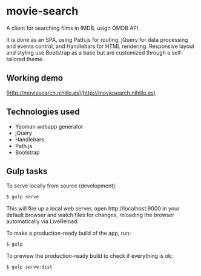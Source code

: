 # movie-search
A client for searching films in IMDB, usign OMDB API.

It is done as an SPA, using Path.js for routing, jQuery for data processing and events control, and Handlebars for HTML rendering. Responsive layout and styling use Bootstrap as a base but are customized through a self-tailored theme.

## Working demo

[http://moviesearch.nihillo.es](http://moviesearch.nihillo.es)


## Technologies used
- Yeoman webapp generator
- jQuery
- Handlebars
- Path.js
- Bootstrap

## Gulp tasks
To serve locally from source (development):
```sh
$ gulp serve
```
This will fire up a local web server, open http://localhost:9000 in your default browser and watch files for changes, reloading the browser automatically via LiveReload.


To make a production-ready build of the app, run:
```sh
$ gulp
```
To preview the production-ready build to check if everything is ok:
```sh
$ gulp serve:dist
```

